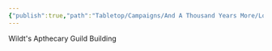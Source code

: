 ```yaml
---
{"publish":true,"path":"Tabletop/Campaigns/And A Thousand Years More/Location/Towns and Cities/Landmarks/Wildt/Wildt's Apthecary Guild Building.md","permalink":"/tabletop/campaigns/and-a-thousand-years-more/location/towns-and-cities/landmarks/wildt/wildt-s-apthecary-guild-building/","title":"Wildt's Apthecary Guild Building"}
---
```



Wildt's Apthecary Guild Building

